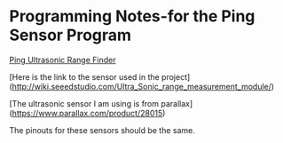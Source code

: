 # Programming Notes-for the Ping Sensor Program


[Ping Ultrasonic Range Finder](https://www.arduino.cc/en/Tutorial/Ping)





[Here is the link to the sensor used in the project] (http://wiki.seeedstudio.com/Ultra_Sonic_range_measurement_module/)

[The ultrasonic sensor I am using is from parallax] (https://www.parallax.com/product/28015)

The pinouts for these sensors should be the same.

